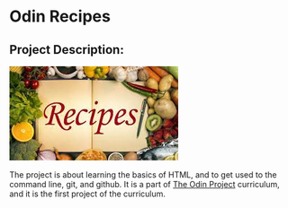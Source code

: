 # Odin Recipes
## Project Description:
![Alt text](images/Recipes_README.jpeg)

The project is about learning the basics of HTML, and to get used to the command line, git, and github.
It is a part of [The Odin Project](https://www.theodinproject.com/dashboard) curriculum, and it is the first project of the curriculum.

